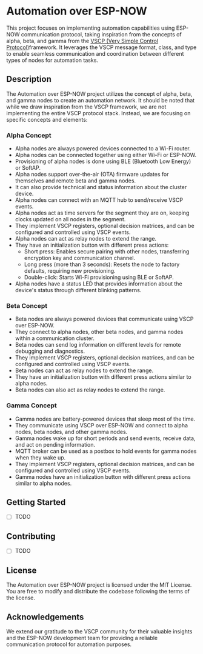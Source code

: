 # Automation over ESP-NOW

This project focuses on implementing automation capabilities using ESP-NOW communication protocol, taking inspiration from the concepts of alpha, beta, and gamma from the [VSCP (Very Simple Control Protocol)](https://grodansparadis.github.io/vscp-doc-spec/#/)framework. It leverages the VSCP message format, class, and type to enable seamless communication and coordination between different types of nodes for automation tasks.

## Description

The Automation over ESP-NOW project utilizes the concept of alpha, beta, and gamma nodes to create an automation network. It should be noted that while we draw inspiration from the VSCP framework, we are not implementing the entire VSCP protocol stack. Instead, we are focusing on specific concepts and elements:

### Alpha Concept
* Alpha nodes are always powered devices connected to a Wi-Fi router.
* Alpha nodes can be connected together using either Wi-Fi or ESP-NOW.
* Provisioning of alpha nodes is done using BLE (Bluetooth Low Energy) or SoftAP.
* Alpha nodes support over-the-air (OTA) firmware updates for themselves and remote beta and gamma nodes.
* It can also provide technical and status information about the cluster device.
* Alpha nodes can connect with an MQTT hub to send/receive VSCP events.
* Alpha nodes act as time servers for the segment they are on, keeping clocks updated on all nodes in the segment.
* They implement VSCP registers, optional decision matrices, and can be configured and controlled using VSCP events.
* Alpha nodes can act as relay nodes to extend the range.
* They have an initialization button with different press actions:
  * Short press: Enables secure pairing with other nodes, transferring encryption key and communication channel.
  * Long press (more than 3 seconds): Resets the node to factory defaults, requiring new provisioning.
  * Double-click: Starts Wi-Fi provisioning using BLE or SoftAP.
* Alpha nodes have a status LED that provides information about the device's status through different blinking patterns.

### Beta Concept

* Beta nodes are always powered devices that communicate using VSCP over ESP-NOW.
* They connect to alpha nodes, other beta nodes, and gamma nodes within a communication cluster.
* Beta nodes can send log information on different levels for remote debugging and diagnostics.
* They implement VSCP registers, optional decision matrices, and can be configured and controlled using VSCP events.
* Beta nodes can act as relay nodes to extend the range.
* They have an initialization button with different press actions similar to alpha nodes.
* Beta nodes can also act as relay nodes to extend the range.

### Gamma Concept

* Gamma nodes are battery-powered devices that sleep most of the time.
* They communicate using VSCP over ESP-NOW and connect to alpha nodes, beta nodes, and other gamma nodes.
* Gamma nodes wake up for short periods and send events, receive data, and act on pending information.
* MQTT broker can be used as a postbox to hold events for gamma nodes when they wake up.
* They implement VSCP registers, optional decision matrices, and can be configured and controlled using VSCP events.
* Gamma nodes have an initialization button with different press actions similar to alpha nodes.

## Getting Started

- [ ] TODO

## Contributing

- [ ] TODO

## License
The Automation over ESP-NOW project is licensed under the MIT License. You are free to modify and distribute the codebase following the terms of the license.

## Acknowledgements
We extend our gratitude to the VSCP community for their valuable insights and the ESP-NOW development team for providing a reliable communication protocol for automation purposes.


